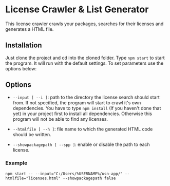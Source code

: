 # License Crawler & List Generator

This license crawler crawls your packages, searches for their licenses and generates
a HTML file.

## Installation

Just clone the project and cd into the cloned folder. Type `npm start` to start the program. It will run with the default settings. To set parameters use the options below:

## Options

* `--input [ --i ]`: path to the directory the license search should start from. 
    If not specified, the program will start to crawl it's own dependencies. You have to type `npm install` (If you haven't done that yet) in your project first to install all dependencies. Otherwise this program will not be able to find any licenses.

* `--htmlfile [ --h ]`: file name to which the generated HTML code should be written.

* `--showpackagepath [ --spp ]`: enable or disable the path to each license.

### Example

    npm start -- --input="C:/Users/%USERNAME%/usn-app/" --htmlfile="licenses.html" --showpackagepath false